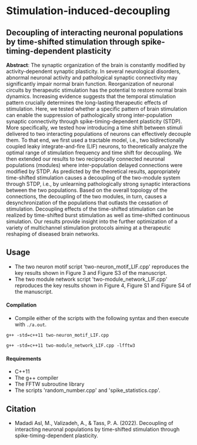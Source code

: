 # Stimulation-induced-decoupling

## Decoupling of interacting neuronal populations by time-shifted stimulation through spike-timing-dependent plasticity

**Abstract**: ‎The synaptic organization of the brain is constantly modified by activity-dependent synaptic plasticity‎. ‎In several neurological disorders‎, ‎abnormal neuronal activity and pathological synaptic connectivity may significantly impair normal brain function‎. ‎Reorganization of neuronal circuits by therapeutic stimulation has the potential to restore normal brain dynamics‎. ‎Increasing evidence suggests that the temporal stimulation pattern crucially determines the long-lasting therapeutic effects of stimulation‎. ‎Here‎, ‎we tested whether a specific pattern of brain stimulation can enable the suppression of pathologically strong inter-population synaptic connectivity through spike-timing-dependent plasticity (STDP)‎. ‎More specifically‎, ‎we tested how introducing a time shift between stimuli delivered to two interacting populations of neurons can effectively decouple them‎. ‎To that end‎, ‎we first used a tractable model‎, ‎i.e.‎, ‎two bidirectionally coupled leaky integrate-and-fire (LIF) neurons‎, ‎to theoretically analyze the optimal range of stimulation frequency and time shift for decoupling‎.  ‎We then extended our results to two reciprocally connected neuronal populations (modules) where inter-population delayed connections were modified by STDP‎. ‎As predicted by the theoretical results‎, ‎appropriately time-shifted stimulation causes a decoupling of the two-module system through STDP‎, ‎i.e.‎, ‎by unlearning pathologically strong synaptic interactions between the two populations‎. ‎Based on the overall topology of the connections‎, ‎the decoupling of the two modules‎, ‎in turn‎, ‎causes a desynchronization of the populations that outlasts the cessation of stimulation‎. ‎Decoupling effects of the time-shifted stimulation can be realized by time-shifted burst stimulation as well as time-shifted continuous simulation‎. ‎Our results provide insight into the further optimization of a variety of multichannel stimulation protocols aiming at a therapeutic reshaping of diseased brain networks‎.

## Usage

- The two neuron motif script 'two-neuron_motif_LIF.cpp' reproduces the key results shown in Figure 3 and Figure S3 of the manuscript.
- The two module network script 'two-module_network_LIF.cpp' reproduces the key results shown in Figure 4, Figure S1 and Figure S4 of the manuscript.

#### Compilation

- Compile either of the scripts with the following syntax and then execute with `./a.out`.

```
g++ -std=c++11 two-neuron_motif_LIF.cpp
```
```
g++ -std=c++11 two-module_network_LIF.cpp -lfftw3
```
#### Requirements

- C++11
- The g++ compiler
- The FFTW subroutine library
- The scripts 'random_number.cpp' and 'spike_statistics.cpp'.

## Citation

- Madadi Asl, M., Valizadeh, A., & Tass, P. A. (2022). Decoupling of interacting neuronal populations by time-shifted stimulation through spike-timing-dependent plasticity.
